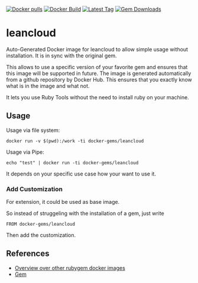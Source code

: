 [![Docker pulls](https://img.shields.io/docker/pulls/rubygem/leancloud.svg)](https://hub.docker.com/r/rubygem/leancloud/)
[![Docker Build](https://img.shields.io/docker/automated/rubygem/leancloud.svg)](https://hub.docker.com/r/rubygem/leancloud/)
[![Latest Tag](https://img.shields.io/github/tag/docker-rubygem/leancloud.svg)](https://hub.docker.com/r/rubygem/leancloud/)
[![Gem Downloads](https://img.shields.io/gem/dt/leancloud.svg)](https://rubygems.org/gems/leancloud/)
# leancloud

Auto-Generated Docker image for leancloud to allow simple usage without installation.
It is in sync with the original gem.

This allows to use a specific version of your favorite gem and ensures that this image will be supported in future.
The image is generated automatically from a github repository by Docker Hub.
This ensures that you exactly know what is in the image and what not.

It lets you use Ruby Tools without the need to install ruby on your machine.

## Usage

Usage via file system:

`docker run -v $(pwd):/work -ti docker-gems/leancloud`

Usage via Pipe:

`echo "test" | docker run -ti docker-gems/leancloud`

It depends on your specific use case how your want to use it.

### Add Customization

For extension, it could be used as base image.

So instead of struggeling with the installation of a gem, just write

`FROM docker-gems/leancloud`

Then add the customization.

## References

 - [Overview over other rubygem docker images](https://github.com/thinkbot/docker-rubygem)
 - [Gem](https://rubygems.org/gems/leancloud/)
